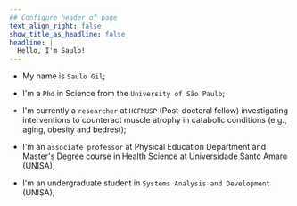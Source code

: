 ```yaml
---
## Configure header of page
text_align_right: false
show_title_as_headline: false
headline: |
  Hello, I'm Saulo!
---
```


<!-- this is a subheadline -->
 - My name is `Saulo Gil`;
 
 - I'm a `Phd` in Science from the `University of São Paulo`;
 
 - I'm currently a `researcher` at `HCFMUSP` (Post-doctoral fellow) investigating interventions to counteract muscle atrophy in catabolic conditions (e.g., aging, obesity and bedrest);
 
 - I'm an `associate professor` at Physical Education Department and Master's Degree course in Health Science at Universidade Santo Amaro (UNISA);
 
 - I'm an undergraduate student in `Systems Analysis and Development` (UNISA); 
